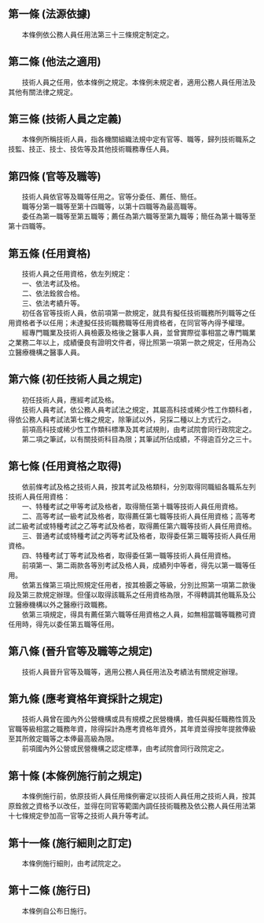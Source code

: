 第一條 (法源依據)
-----------------
　　本條例依公務人員任用法第三十三條規定制定之。  


第二條 (他法之適用)
-------------------
　　技術人員之任用，依本條例之規定。本條例未規定者，適用公務人員任用法及其他有關法律之規定。  


第三條 (技術人員之定義)
-----------------------
　　本條例所稱技術人員，指各機關組織法規中定有官等、職等，歸列技術職系之技監、技正、技士、技佐等及其他技術職務專任人員。  


第四條 (官等及職等)
-------------------
　　技術人員依官等及職等任用之。官等分委任、薦任、簡任。  
　　職等分第一職等至第十四職等，以第十四職等為最高職等。  
　　委任為第一職等至第五職等；薦任為第六職等至第九職等；簡任為第十職等至第十四職等。  


第五條 (任用資格)
-----------------
　　技術人員之任用資格，依左列規定：  
　　一、依法考試及格。  
　　二、依法銓敘合格。  
　　三、依法考績升等。  
　　初任各官等技術人員，依前項第一款規定，就具有擬任技術職務所列職等之任用資格者予以任用；未達擬任技術職務職等任用資格者，在同官等內得予權理。  
　　經專門職業及技術人員檢覈及格後之醫事人員，並曾實際從事相當之專門職業之業務二年以上，成績優良有證明文件者，得比照第一項第一款之規定，任用為公立醫療機構之醫事人員。  


第六條 (初任技術人員之規定)
---------------------------
　　初任技術人員，應經考試及格。  
　　技術人員考試，依公務人員考試法之規定，其屬高科技或稀少性工作類科者，得依公務人員考試法第七條之規定，除筆試以外，另採二種以上方式行之。  
　　前項高科技或稀少性工作類科標準及其考試規則，由考試院會同行政院定之。  
　　第二項之筆試，以有關技術科目為限；其筆試所佔成績，不得逾百分之三十。  


第七條 (任用資格之取得)
-----------------------
　　依前條考試及格之技術人員，按其考試及格類科，分別取得同職組各職系左列技術人員任用資格：  
　　一、特種考試之甲等考試及格者，取得簡任第十職等技術人員任用資格。  
　　二、高等考試一級考試及格者，取得薦任第七職等技術人員任用資格；高等考試二級考試或特種考試之乙等考試及格者，取得薦任第六職等技術人員任用資格。  
　　三、普通考試或特種考試之丙等考試及格者，取得委任第三職等技術人員任用資格。  
　　四、特種考試丁等考試及格者，取得委任第一職等技術人員任用資格。  
　　前項第一、第二兩款各等別考試及格人員，成績列中等者，得先以第一職等任用。  
　　依第五條第三項比照規定任用者，按其檢覈之等級，分別比照第一項第二款後段及第三款規定辦理。但僅以取得該職系之任用資格為限，不得轉調其他職系及公立醫療機構以外之醫療行政職務。  
　　依第三項規定，得具有薦任第六職等任用資格之人員，如無相當職等職務可資任用時，得先以委任第五職等任用。  


第八條 (晉升官等及職等之規定)
-----------------------------
　　技術人員晉升官等及職等，適用公務人員任用法及考績法有關規定辦理。  


第九條 (應考資格年資採計之規定)
-------------------------------
　　技術人員曾在國內外公營機構或具有規模之民營機構，擔任與擬任職務性質及官職等級相當之職務年資，除得採計為應考資格年資外，其年資並得按年提敘俸級至其所敘定職等之本俸最高級為限。  
　　前項國內外公營或民營機構之認定標準，由考試院會同行政院定之。  


第十條 (本條例施行前之規定)
---------------------------
　　本條例施行前，依原技術人員任用條例審定以技術人員任用之技術人員，按其原銓敘之資格予以改任，並得在同官等範圍內調任技術職務及依公務人員任用法第十七條規定參加高一官等之技術人員升等考試。  


第十一條 (施行細則之訂定)
-------------------------
　　本條例施行細則，由考試院定之。  


第十二條 (施行日)
-----------------
　　本條例自公布日施行。